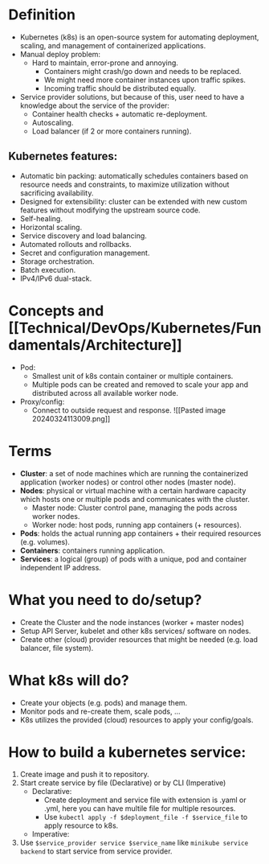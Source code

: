 # Definition
- Kubernetes (k8s) is an open-source system for automating deployment, scaling, and management of containerized applications.
- Manual deploy problem:
	- Hard to maintain, error-prone and annoying.
		- Containers might crash/go down and needs to be replaced.
		- We might need more container instances upon traffic spikes.
		- Incoming traffic should be distributed equally.
- Service provider solutions, but because of this, user need to have a knowledge about the service of the provider:
	- Container health checks + automatic re-deployment.
	- Autoscaling.
	- Load balancer (if 2 or more containers running).
## Kubernetes features:
- Automatic bin packing: automatically schedules containers based on resource needs and constraints, to maximize utilization without sacrificing availability.
- Designed for extensibility: cluster can be extended with new custom features without modifying the upstream source code.
- Self-healing.
- Horizontal scaling.
- Service discovery and load balancing.
- Automated rollouts and rollbacks.
- Secret and configuration management.
- Storage orchestration.
- Batch execution.
- IPv4/IPv6 dual-stack.
# Concepts and [[Technical/DevOps/Kubernetes/Fundamentals/Architecture]]
- Pod:
	- Smallest unit of k8s contain container or multiple containers.
	- Multiple pods can be created and removed to scale your app and distributed across all available worker node.
- Proxy/config:
	- Connect to outside request and response.
![[Pasted image 20240324113009.png]]
# Terms
- **Cluster**: a set of node machines which are running the containerized application (worker nodes) or control other nodes (master node).
- **Nodes**: physical or virtual machine with a certain hardware capacity which hosts one or multiple pods and communicates with the cluster.
	- Master node: Cluster control pane, managing the pods across worker nodes.
	- Worker node: host pods, running app containers (+ resources).
- **Pods**: holds the actual running app containers + their required resources (e.g. volumes).
- **Containers**: containers running application.
- **Services**: a logical (group) of pods with a unique, pod and container independent IP address.
# What you need to do/setup?
- Create the Cluster and the node instances (worker + master nodes)
- Setup API Server, kubelet and other k8s services/ software on nodes.
- Create other (cloud) provider resources that might be needed (e.g. load balancer, file system).
# What k8s will do?
- Create your objects (e.g. pods) and manage them.
- Monitor pods and re-create them, scale pods, ...
- K8s utilizes the provided (cloud) resources to apply your config/goals.
# How to build a kubernetes service:
1. Create image and push it to repository.
2. Start create service by file (Declarative) or by CLI (Imperative)
	- Declarative:
		- Create deployment and service file with extension is .yaml or .yml, here you can have multile file for multiple resources.
		- Use `kubectl apply -f $deployment_file -f $service_file` to apply resource to k8s.
	- Imperative:
3. Use `$service_provider service $service_name` like `minikube service backend` to start service from service provider.